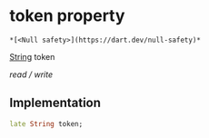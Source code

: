 


# token property




    *[<Null safety>](https://dart.dev/null-safety)*


[String](https://api.flutter.dev/flutter/dart-core/String-class.html) token
  
_read / write_






## Implementation

```dart
late String token;


```







